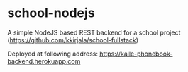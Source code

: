 # school-nodejs
A simple NodeJS based REST backend for a school project (https://github.com/kkirjala/school-fullstack)

Deployed at following address: https://kalle-phonebook-backend.herokuapp.com

